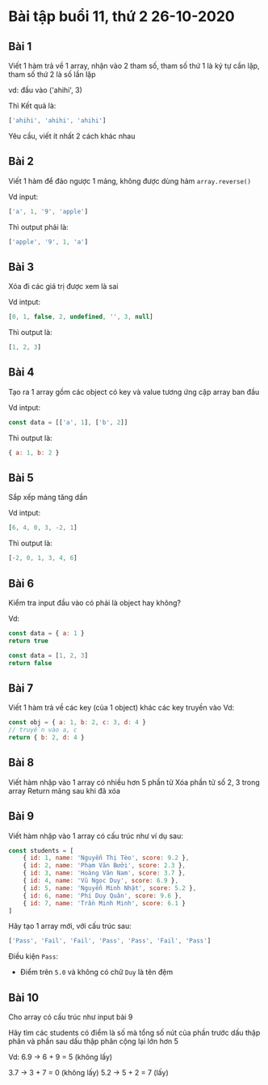 # Bài tập buổi 11, thứ 2 26-10-2020

## Bài 1
Viết 1 hàm trả về 1 array, nhận vào 2 tham số, tham số thứ 1 là ký tự cần lặp, tham số thứ 2 là số lần lặp

vd: đầu vào ('ahihi', 3)

Thì Kết quả là:
```javascript
['ahihi', 'ahihi', 'ahihi']
```
Yêu cầu, viết ít nhất 2 cách khác nhau

## Bài 2
Viết 1 hàm để đảo ngược 1 mảng, không được dùng hàm `array.reverse()`

Vd input:
```javascript
['a', 1, '9', 'apple']
```
Thì output phải là:
```javascript
['apple', '9', 1, 'a']
```

## Bài 3
Xóa đi các giá trị được xem là sai

Vd intput:
```javascript
[0, 1, false, 2, undefined, '', 3, null]
```
Thì output là:
```javascript
[1, 2, 3]
```

## Bài 4
Tạo ra 1 array gồm các object có key và value tương ứng cặp array ban đầu

Vd intput:
```javascript
const data = [['a', 1], ['b', 2]]
```
Thì output là:
```javascript
{ a: 1, b: 2 }
```

## Bài 5
Sắp xếp mảng tăng dần

Vd intput:
```javascript
[6, 4, 0, 3, -2, 1]
```
Thì output là:
```javascript
[-2, 0, 1, 3, 4, 6]
```

## Bài 6
Kiểm tra input đầu vào có phải là object hay không?

Vd:
```javascript
const data = { a: 1 }
return true
```
```javascript
const data = [1, 2, 3]
return false
```

## Bài 7
Viết 1 hàm trả về các key (của 1 object) khác các key truyền vào
Vd:
```javascript
const obj = { a: 1, b: 2, c: 3, d: 4 }
// truyền vào a, c
return { b: 2, d: 4 }
```

## Bài 8
Viết hàm nhập vào 1 array có nhiều hơn 5 phần tử
Xóa phần tử số 2, 3 trong array
Return mảng sau khi đã xóa

## Bài 9
Viết hàm nhập vào 1 array có cấu trúc như ví dụ sau:
```javascript
const students = [
    { id: 1, name: 'Nguyễn Thị Tèo', score: 9.2 },
    { id: 2, name: 'Phạm Văn Bưởi', score: 2.3 },
    { id: 3, name: 'Hoàng Văn Nam', score: 3.7 },
    { id: 4, name: 'Vũ Ngọc Duy', score: 6.9 },
    { id: 5, name: 'Nguyễn Minh Nhật', score: 5.2 },
    { id: 6, name: 'Phí Duy Quân', score: 9.6 },
    { id: 7, name: 'Trần Minh Minh', score: 6.1 }
]
```
Hãy tạo 1 array mới, với cấu trúc sau:
```javascript
['Pass', 'Fail', 'Fail', 'Pass', 'Pass', 'Fail', 'Pass']
```
Điều kiện `Pass`:
- Điểm trên `5.0` và không có chữ `Duy` là tên đệm

## Bài 10
Cho array có cấu trúc như input bài 9

Hãy tìm các students có điểm là số mà tổng số nút của phần trước dấu thập phân và phần sau dấu thập phân cộng lại lớn hơn 5

Vd: 6.9 -> 6 + 9 = 5 (không lấy)

3.7 -> 3 + 7 = 0 (không lấy)
5.2 -> 5 + 2 = 7 (lấy)
